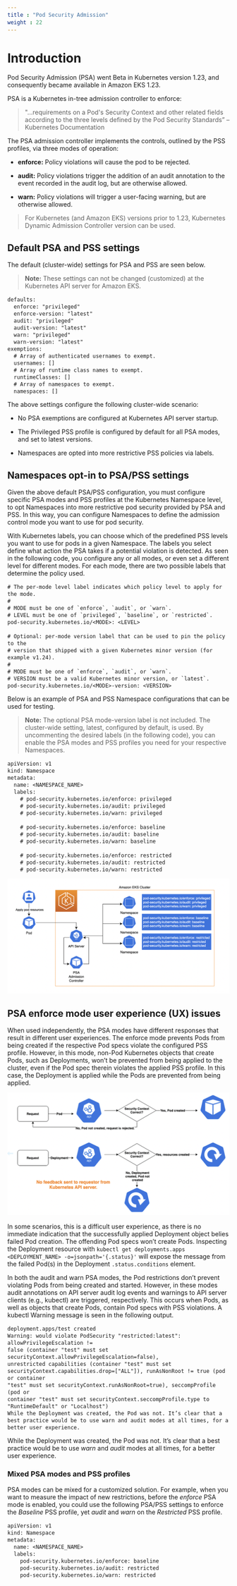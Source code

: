 ```yaml
---
title : "Pod Security Admission"
weight : 22
---
```


# Introduction

Pod Security Admission (PSA) went Beta in Kubernetes version 1.23, and consequently became available in Amazon EKS 1.23.

PSA is a Kubernetes in-tree admission controller to enforce: 

> "…requirements on a Pod's Security Context and other related fields according to the three levels defined by the Pod Security Standards” – Kubernetes Documentation

The PSA admission controller implements the controls, outlined by the PSS profiles, via three modes of operation:

- __enforce:__ Policy violations will cause the pod to be rejected.

- __audit:__ Policy violations trigger the addition of an audit annotation to the event recorded in the audit log, but are otherwise allowed.

- __warn:__ Policy violations will trigger a user-facing warning, but are otherwise allowed.

> For Kubernetes (and Amazon EKS) versions prior to 1.23, Kubernetes Dynamic Admission Controller version can be used.

## Default PSA and PSS settings

The default (cluster-wide) settings for PSA and PSS are seen below.

> __Note:__ These settings can not be changed (customized) at the Kubernetes API server for Amazon EKS. 

```
defaults:
  enforce: "privileged"
  enforce-version: "latest"
  audit: "privileged"
  audit-version: "latest"
  warn: "privileged"
  warn-version: "latest"
exemptions:
  # Array of authenticated usernames to exempt.
  usernames: []
  # Array of runtime class names to exempt.
  runtimeClasses: []
  # Array of namespaces to exempt.
  namespaces: []
```

The above settings configure the following cluster-wide scenario:

- No PSA exemptions are configured at Kubernetes API server startup.

- The Privileged PSS profile is configured by default for all PSA modes, and set to latest versions.

- Namespaces are opted into more restrictive PSS policies via labels.


## Namespaces opt-in to PSA/PSS settings

Given the above default PSA/PSS configuration, you must configure specific PSA modes and PSS profiles at the Kubernetes Namespace level, to opt Namespaces into more restrictive pod security provided by PSA and PSS. In this way, you can configure Namespaces to define the admission control mode you want to use for pod security. 

With Kubernetes labels, you can choose which of the predefined PSS levels you want to use for pods in a given Namespace. The labels you select define what action the PSA takes if a potential violation is detected. As seen in the following code, you configure any or all modes, or even set a different level for different modes. For each mode, there are two possible labels that determine the policy used.

```
# The per-mode level label indicates which policy level to apply for the mode.
#
# MODE must be one of `enforce`, `audit`, or `warn`.
# LEVEL must be one of `privileged`, `baseline`, or `restricted`.
pod-security.kubernetes.io/<MODE>: <LEVEL>

# Optional: per-mode version label that can be used to pin the policy to the
# version that shipped with a given Kubernetes minor version (for example v1.24).
#
# MODE must be one of `enforce`, `audit`, or `warn`.
# VERSION must be a valid Kubernetes minor version, or `latest`.
pod-security.kubernetes.io/<MODE>-version: <VERSION>
```

Below is an example of PSA and PSS Namespace configurations that can be used for testing. 

> __Note:__ The optional PSA mode-version label is not included. The cluster-wide setting, latest, configured by default, is used. By uncommenting the desired labels (in the following code), you can enable the PSA modes and PSS profiles you need for your respective Namespaces.

```
apiVersion: v1
kind: Namespace
metadata:
  name: <NAMESPACE_NAME>
  labels:    
    # pod-security.kubernetes.io/enforce: privileged
    # pod-security.kubernetes.io/audit: privileged
    # pod-security.kubernetes.io/warn: privileged
    
    # pod-security.kubernetes.io/enforce: baseline
    # pod-security.kubernetes.io/audit: baseline
    # pod-security.kubernetes.io/warn: baseline
    
    # pod-security.kubernetes.io/enforce: restricted
    # pod-security.kubernetes.io/audit: restricted
    # pod-security.kubernetes.io/warn: restricted
```

![Namespaces opt into PSA and PSS settings](/static/images/pod-security/pss-psa/k8s-psa-pss.png)


## PSA enforce mode user experience (UX) issues

When used independently, the PSA modes have different responses that result in different user experiences. The enforce mode prevents Pods from being created if the respective Pod specs violate the configured PSS profile. However, in this mode, non-Pod Kubernetes objects that create Pods, such as Deployments, won’t be prevented from being applied to the cluster, even if the Pod spec therein violates the applied PSS profile. In this case, the Deployment is applied while the Pods are prevented from being applied.


![PSA UX Issues](/static/images/pod-security/pss-psa/psa-ux-issues.png)


In some scenarios, this is a difficult user experience, as there is no immediate indication that the successfully applied Deployment object belies failed Pod creation. The offending Pod specs won’t create Pods. Inspecting the Deployment resource with `kubectl get deployments.apps <DEPLOYMENT_NAME> -o=jsonpath='{.status}'` will expose the message from the failed Pod(s) in the Deployment `.status.conditions` element.

In both the audit and warn PSA modes, the Pod restrictions don’t prevent violating Pods from being created and started. However, in these modes audit annotations on API server audit log events and warnings to API server clients (e.g., kubectl) are triggered, respectively. This occurs when Pods, as well as objects that create Pods, contain Pod specs with PSS violations. A kubectl Warning message is seen in the following output.

```
deployment.apps/test created
Warning: would violate PodSecurity "restricted:latest": allowPrivilegeEscalation != 
false (container "test" must set securityContext.allowPrivilegeEscalation=false), 
unrestricted capabilities (container "test" must set 
securityContext.capabilities.drop=["ALL"]), runAsNonRoot != true (pod or container 
"test" must set securityContext.runAsNonRoot=true), seccompProfile (pod or 
container "test" must set securityContext.seccompProfile.type to "RuntimeDefault" or "Localhost")
While the Deployment was created, the Pod was not. It’s clear that a best practice would be to use warn and audit modes at all times, for a better user experience.
```

While the Deployment was created, the Pod was not. It’s clear that a best practice would be to use *warn* and *audit* modes at all times, for a better user experience.

### Mixed PSA modes and PSS profiles
PSA modes can be mixed for a customized solution. For example, when you want to measure the impact of new restrictions, before the *enforce* PSA mode is enabled, you could use the following PSA/PSS settings to enforce the *Baseline* PSS profile, yet *audit* and *warn* on the *Restricted* PSS profile.

```
apiVersion: v1
kind: Namespace
metadata:
  name: <NAMESPACE_NAME>
  labels:    
    pod-security.kubernetes.io/enforce: baseline
    pod-security.kubernetes.io/audit: restricted
    pod-security.kubernetes.io/warn: restricted

```



